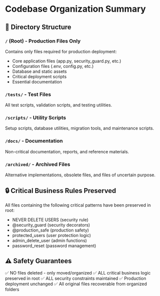 # Codebase Organization Summary

## 📁 Directory Structure

### `/` (Root) - Production Files Only
Contains only files required for production deployment:
- Core application files (app.py, security_guard.py, etc.)
- Configuration files (.env, config.py, etc.)
- Database and static assets
- Critical deployment scripts
- Essential documentation

### `/tests/` - Test Files
All test scripts, validation scripts, and testing utilities.

### `/scripts/` - Utility Scripts  
Setup scripts, database utilities, migration tools, and maintenance scripts.

### `/docs/` - Documentation
Non-critical documentation, reports, and reference materials.

### `/archived/` - Archived Files
Alternative implementations, obsolete files, and files of uncertain purpose.

## 🔒 Critical Business Rules Preserved

All files containing the following critical patterns have been preserved in root:
- NEVER DELETE USERS (security rule)
- @security_guard (security decorators)
- @production_safe (production safety)
- protected_users (user protection logic)
- admin_delete_user (admin functions)
- password_reset (password management)

## ⚠️ Safety Guarantees

✅ NO files deleted - only moved/organized
✅ ALL critical business logic preserved in root
✅ ALL security constraints maintained
✅ Production deployment unchanged
✅ All original files recoverable from organized folders

